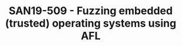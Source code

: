 ---
categories:
- san19
description: Trusted Execution Environments (TEEs) have an increasing role in the
  security of embedded systems and one of the leading open-source solutions is OP-TEE
  by Linaro. As more and more security-critical tasks are moved to the TEE, the complexity
  and thus risk of vulnerabilities increases as well. By now it are small operating
  systems running trusted applications and having a system call interface exposing
  drivers and other services.<br /> <br /> In this talk we present a fuzzing framework
  for OP-TEE using an unmodified version of AFL with coverage tracking integrated
  in the TEE kernel using compile-time injected hooks. This framework can be used
  to test any code running in the kernel such as the interface exposed to the non-secure
  the world, as well as trusted applications embedded in the kernel and the system
  call interface by providing the coverage data to the non-secure world. <br /> <br
  /> We discuss the challenges of fuzzing a (trusted) operating system running nonvirtualized
  on an actual device as well as our approach that allows using an unmodified version
  of AFL running as Linux application in the non-secure world. Additionally, we discuss
  how we created a useful set of initial inputs to seed AFL. The approach discussed
  in this talk is not limited to OP-TEE but could be used for any (trusted) operating
  system.<br /> <br /> Last, we discuss some of the latest improvements to the framework,
  making it more efficient and some of the issues found by fuzzing OP-TEE.
image:
  featured: 'true'
  path: /assets/images/featured-images/san19/SAN19-509.png
session_attendee_num: '16'
session_id: SAN19-509
session_room: Sunset 3 (Session 3)
session_slot:
  end_time: '2019-09-27 11:50:00'
  start_time: '2019-09-27 11:00:00'
session_speakers:
- speaker_bio: Martijn Bogaard is a Senior Security Analyst at Riscure where he focuses
    most of his time on analyzing the security of low-level embedded software (bootloaders,
    operating systems) and is slowly expanding into embedded hardware security. Recent
    research interests include the effects of fault injection on software, TEE (in-)security
    and levering the hardware to attack software.
  speaker_company: Riscure
  speaker_image: /assets/images/speakers/san19/martijn-bogaard.jpg
  speaker_location: ''
  speaker_name: Martijn Bogaard
  speaker_position: Senior Security Analyst at Riscure
  speaker_url: ''
  speaker_username: bogaard
session_track: Security
tag: session
tags:
- Security
- ' Tools'
title: SAN19-509 - Fuzzing embedded (trusted) operating systems using AFL
---